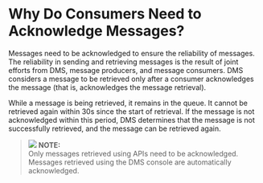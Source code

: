 # Why Do Consumers Need to Acknowledge Messages?<a name="EN-US_TOPIC_0144327167"></a>

Messages need to be acknowledged to ensure the reliability of messages. The reliability in sending and retrieving messages is the result of joint efforts from DMS, message producers, and message consumers. DMS considers a message to be retrieved only after a consumer acknowledges the message \(that is, acknowledges the message retrieval\).

While a message is being retrieved, it remains in the queue. It cannot be retrieved again within 30s since the start of retrieval. If the message is not acknowledged within this period, DMS determines that the message is not successfully retrieved, and the message can be retrieved again.

>![](/images/icon-note.gif) **NOTE:**   
>Only messages retrieved using APIs need to be acknowledged. Messages retrieved using the DMS console are automatically acknowledged.  

